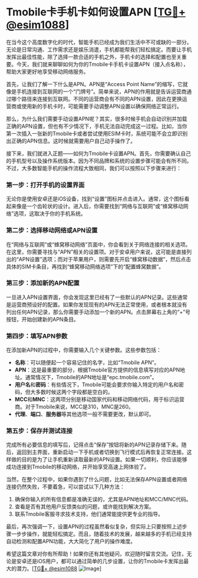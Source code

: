 # Tmobile卡手机卡如何设置APN [[TG💪+ @esim1088](https://t.me/s/esim1088)]

在当今这个高度数字化的时代，智能手机已经成为我们生活中不可或缺的一部分。无论是日常沟通、工作需求还是娱乐消遣，手机都能帮我们轻松搞定。而要让手机发挥出最佳性能，除了选择一款合适的手机之外，手机卡的选择和配置也至关重要。今天，我们就来聊聊如何为你的Tmobile卡手机卡设置APN（接入点名称），帮助大家更好地享受移动网络服务。

首先，让我们了解一下什么是APN。APN是“Access Point Name”的缩写，它就像是手机连接到互联网的一个“门牌号”。简单来说，APN的作用就是告诉运营商通过哪个路径来连接到互联网。不同的运营商会有不同的APN设置，因此在更换运营商或使用新的手机卡时，可能需要手动调整APN设置以确保网络正常运行。

那么，为什么我们需要手动设置APN呢？其实，很多时候手机会自动识别并加载正确的APN设置，但也有不少情况下，手机无法自动完成这一过程。比如，当你第一次插入一张新的Tmobile卡或者尝试使用ESIM卡时，系统可能不会立即识别出正确的APN信息。这时候就需要用户自己动手操作了。

接下来，我们就进入正题——如何为Tmobile卡设置APN。首先，你需要确认自己的手机型号以及操作系统版本。因为不同品牌和系统的设置步骤可能会有所不同。不过，大多数智能手机的操作流程大致相同，我们可以按照以下步骤来进行：

### 第一步：打开手机的设置界面

无论你是使用安卓还是iOS设备，找到“设置”图标并点击进入。通常，这个图标看起来像是一个齿轮状的设计。进入后，你需要找到“网络与互联网”或“蜂窝移动网络”选项，这取决于你的手机系统。

### 第二步：选择移动网络或APN设置

在“网络与互联网”或“蜂窝移动网络”页面中，你会看到关于网络连接的相关选项。在这里，你需要寻找与“APN”相关的设置项。对于安卓用户来说，这可能是直接列出的“APN设置”选项；而对于苹果用户，则需要先开启“蜂窝移动数据”，然后点击具体的SIM卡条目，再找到“蜂窝移动网络选项”下的“配置蜂窝数据”。

### 第三步：添加新的APN配置

一旦进入APN设置界面，你会发现这里已经有了一些默认的APN记录。这些通常是运营商预设好的配置。如果你发现现有的APN无法正常使用，或者根本就没有列出任何APN记录，那么你需要手动添加一个新的APN。点击屏幕右上角的“+”号按钮，开始创建新的APN条目。

### 第四步：填写APN参数

在添加新APN的过程中，你需要输入几个关键参数。这些参数包括：

- **名称**：可以随便起一个容易记住的名字，比如“Tmobile APN”。
- **APN**：这是最重要的部分，根据Tmobile官方提供的信息填写对应的APN地址。通常情况下，Tmobile的APN地址是“epc.tmobile.com”。
- **用户名**和**密码**：有些情况下，Tmobile可能会要求你输入特定的用户名和密码，但大多数时候这两个字段都是空白的。
- **MCC**和**MNC**：这两项分别是移动国家代码和移动网络代码，用于标识运营商。对于Tmobile来说，MCC是310，MNC是260。
- **代理**、**端口**、**服务器**等其他选项一般不需要更改，默认即可。

### 第五步：保存并测试连接

完成所有必要信息的填写后，记得点击“保存”按钮将新的APN记录存储下来。随后，返回到主界面，重新启动一下手机或者切换到飞行模式后再恢复正常连接。这样做的目的是为了让手机重新读取最新的APN设置。如果一切顺利，你应该能够成功连接到Tmobile的移动网络，并开始享受高速上网体验了。

当然，在整个过程中，如果你遇到了什么问题，比如无法保存APN设置或者网络连接仍然失败，不要着急，可以尝试以下几种方法：

1. 确保你输入的所有信息都是准确无误的，尤其是APN地址和MCC/MNC代码。
2. 查看是否有其他用户反馈类似的问题，或许能找到解决方案。
3. 联系Tmobile客服寻求技术支持，他们通常能提供更专业的指导。

最后，再次强调一下，设置APN的过程虽然看似复杂，但实际上只要按照上述步骤一步步操作，就能轻松搞定。而且，随着技术的发展，越来越多的手机已经支持自动检测和配置APN功能，大大简化了用户的操作难度。

希望这篇文章对你有所帮助！如果你还有其他疑问，欢迎随时留言交流。记住，无论是安卓还是iOS用户，都可以通过简单的几步设置，让你的Tmobile卡发挥出最大的潜力。[[TG💪+ @esim1088](https://t.me/s/esim1088) ![Image](https://i.postimg.cc/4NQfJmqS/Snipaste-2025-05-13-00-14-12.png)]